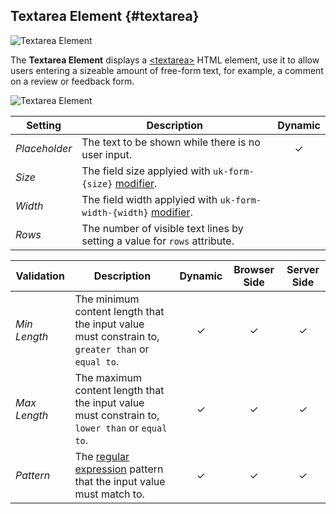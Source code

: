 ## Textarea Element {#textarea}

![Textarea Element](./assets/element-textarea.svg)

The **Textarea Element** displays a [\<textarea\>](https://developer.mozilla.org/en-US/docs/Web/HTML/Element/textarea) HTML element, use it to allow users entering a sizeable amount of free-form text, for example, a comment on a review or feedback form.

![Textarea Element](./assets/elements/textarea.webp)

| Setting | Description | Dynamic |
| --- | --- | :---: |
| *Placeholder* | The text to be shown while there is no user input. | &#x2713; |
| *Size* | The field size applyied with `uk-form-{size}` [modifier](https://getuikit.com/docs/form#size-modifiers). ||
| *Width* | The field width applyied with `uk-form-width-{width}` [modifier](https://getuikit.com/docs/form#width-modifiers). ||
| *Rows* | The number of visible text lines by setting a value for `rows` attribute. ||
<!--@include: ./common-element-settings.md-->

| Validation | Description | Dynamic | Browser Side | Server Side |
| --- | --- | :---: | :---: | :---: |
| *Min Length* | The minimum content length that the input value must constrain to, `greater than` or `equal to`. | &#x2713; |   &#x2713; |  &#x2713; |
| *Max Length* | The maximum content length that the input value must constrain to, `lower than` or `equal to`. | &#x2713; |   &#x2713; |  &#x2713; |
| *Pattern* | The [regular expression](https://developer.mozilla.org/en-US/docs/Web/JavaScript/Guide/Regular_Expressions) pattern that the input value must match to. | &#x2713; |   &#x2713; |  &#x2713; |
<!--@include: ./common-element-validation.md-->
